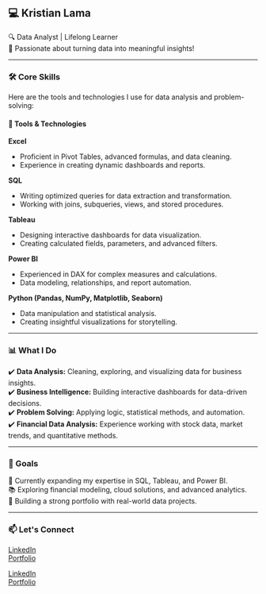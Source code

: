 ## 💻 Kristian Lama  
🔍 Data Analyst | Lifelong Learner  
🌟 Passionate about turning data into meaningful insights!  

---

### 🛠️ Core Skills
Here are the tools and technologies I use for data analysis and problem-solving:

#### 🧰 Tools & Technologies  
**Excel**  
- Proficient in Pivot Tables, advanced formulas, and data cleaning.  
- Experience in creating dynamic dashboards and reports.  

**SQL**  
- Writing optimized queries for data extraction and transformation.  
- Working with joins, subqueries, views, and stored procedures.  

**Tableau**  
- Designing interactive dashboards for data visualization.  
- Creating calculated fields, parameters, and advanced filters.  

**Power BI**  
- Experienced in DAX for complex measures and calculations.  
- Data modeling, relationships, and report automation.  

**Python (Pandas, NumPy, Matplotlib, Seaborn)**  
- Data manipulation and statistical analysis.  
- Creating insightful visualizations for storytelling.  

---

### 📊 What I Do
✔️ **Data Analysis:** Cleaning, exploring, and visualizing data for business insights.  
✔️ **Business Intelligence:** Building interactive dashboards for data-driven decisions.  
✔️ **Problem Solving:** Applying logic, statistical methods, and automation.  
✔️ **Financial Data Analysis:** Experience working with stock data, market trends, and quantitative methods.  

---

### 🌟 Goals
🚀 Currently expanding my expertise in SQL, Tableau, and Power BI.  
📚 Exploring financial modeling, cloud solutions, and advanced analytics.  
💼 Building a strong portfolio with real-world data projects.  

---

### 📫 Let's Connect
<a href="https://www.linkedin.com/in/kristian-lama-251aa3317/" target="_blank" rel="noopener noreferrer">LinkedIn</a>  
<a href="https://kl326.github.io/KristianLama.github.io/" target="_blank" rel="noopener noreferrer">Portfolio</a>

[LinkedIn](https://www.linkedin.com/in/kristian-lama-251aa3317/)  
[Portfolio](https://kl326.github.io/KristianLama.github.io/)  
